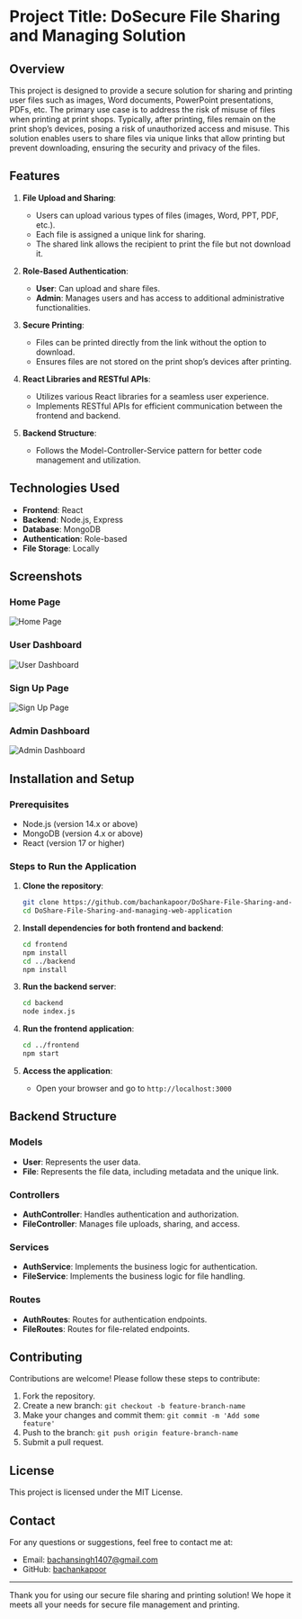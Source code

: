 # Project Title: DoSecure File Sharing and Managing Solution

## Overview

This project is designed to provide a secure solution for sharing and printing user files such as images, Word documents, PowerPoint presentations, PDFs, etc. The primary use case is to address the risk of misuse of files when printing at print shops. Typically, after printing, files remain on the print shop’s devices, posing a risk of unauthorized access and misuse. This solution enables users to share files via unique links that allow printing but prevent downloading, ensuring the security and privacy of the files.

## Features

1. **File Upload and Sharing**:
    - Users can upload various types of files (images, Word, PPT, PDF, etc.).
    - Each file is assigned a unique link for sharing.
    - The shared link allows the recipient to print the file but not download it.

2. **Role-Based Authentication**:
    - **User**: Can upload and share files.
    - **Admin**: Manages users and has access to additional administrative functionalities.

3. **Secure Printing**:
    - Files can be printed directly from the link without the option to download.
    - Ensures files are not stored on the print shop’s devices after printing.

4. **React Libraries and RESTful APIs**:
    - Utilizes various React libraries for a seamless user experience.
    - Implements RESTful APIs for efficient communication between the frontend and backend.

5. **Backend Structure**:
    - Follows the Model-Controller-Service pattern for better code management and utilization.

## Technologies Used

- **Frontend**: React
- **Backend**: Node.js, Express
- **Database**: MongoDB
- **Authentication**: Role-based
- **File Storage**: Locally

## Screenshots

### Home Page
![Home Page]([link-to-image](https://drive.google.com/file/d/1NBNheo3yLigRjALQA_aO1ig5nsFmwd7O/view?usp=sharing))

### User Dashboard
![User Dashboard]([link-to-image](https://drive.google.com/file/d/1bYcazYRFyEs7Tt0T6CnkLC4s5FHixUPN/view?usp=sharing))

### Sign Up Page
![Sign Up Page]([link-to-image](https://drive.google.com/file/d/1pluvhbyQ5CNYDasg60rs9uxNKkLNYQVb/view?usp=sharing))

### Admin Dashboard
![Admin Dashboard]([link-to-image](https://drive.google.com/file/d/1Fc3vOxX4GlHYkYaYhKqZH4qt6Unegw02/view?usp=sharing))

## Installation and Setup

### Prerequisites

- Node.js (version 14.x or above)
- MongoDB (version 4.x or above)
- React (version 17 or higher)

### Steps to Run the Application

1. **Clone the repository**:
    ```bash
    git clone https://github.com/bachankapoor/DoShare-File-Sharing-and-managing-web-application.git
    cd DoShare-File-Sharing-and-managing-web-application
    ```

2. **Install dependencies for both frontend and backend**:
    ```bash
    cd frontend
    npm install
    cd ../backend
    npm install
    ```

3. **Run the backend server**:
    ```bash
    cd backend
    node index.js
    ```

4. **Run the frontend application**:
    ```bash
    cd ../frontend
    npm start
    ```

5. **Access the application**:
    - Open your browser and go to `http://localhost:3000`

## Backend Structure

### Models
- **User**: Represents the user data.
- **File**: Represents the file data, including metadata and the unique link.

### Controllers
- **AuthController**: Handles authentication and authorization.
- **FileController**: Manages file uploads, sharing, and access.

### Services
- **AuthService**: Implements the business logic for authentication.
- **FileService**: Implements the business logic for file handling.

### Routes
- **AuthRoutes**: Routes for authentication endpoints.
- **FileRoutes**: Routes for file-related endpoints.

## Contributing

Contributions are welcome! Please follow these steps to contribute:

1. Fork the repository.
2. Create a new branch: `git checkout -b feature-branch-name`
3. Make your changes and commit them: `git commit -m 'Add some feature'`
4. Push to the branch: `git push origin feature-branch-name`
5. Submit a pull request.

## License

This project is licensed under the MIT License.

## Contact

For any questions or suggestions, feel free to contact me at:
- Email: bachansingh1407@gmail.com
- GitHub: [bachankapoor](https://github.com/bachankapoor)

---

Thank you for using our secure file sharing and printing solution! We hope it meets all your needs for secure file management and printing.
